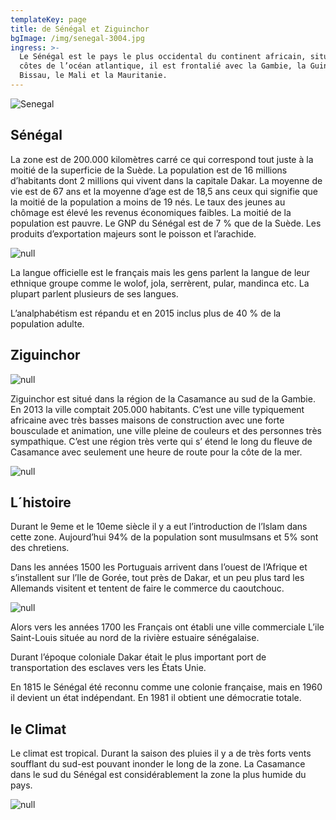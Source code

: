 ```yaml
---
templateKey: page
title: de Sénégal et Ziguinchor
bgImage: /img/senegal-3004.jpg
ingress: >-
  Le Sénégal est le pays le plus occidental du continent africain, situé sur les
  côtes de l’océan atlantique, il est frontalié avec la Gambie, la Guinée
  Bissau, le Mali et la Mauritanie.
---
```

![Senegal](/img/map.jpg)

## Sénégal

La zone est de 200.000 kilomètres carré ce qui correspond tout juste à la moitié de la superficie de la Suède. La population est de 16 millions d’habitants dont 2 millions qui vivent dans la capitale Dakar. La moyenne de vie est de 67 ans et la moyenne d’age est de 18,5 ans ceux qui signifie que la moitié de la population a moins de 19 nés. Le taux des jeunes au chômage est élevé les revenus économiques faibles. La moitié de la population est pauvre. Le GNP du Sénégal est de 7 % que de la Suède. Les produits d’exportation majeurs sont le poisson et l’arachide.

![null](/img/senegal-3003.jpg)

La langue officielle est le français mais les gens parlent la langue de leur ethnique groupe comme le wolof, jola, serrèrent, pular, mandinca etc. La plupart parlent plusieurs de ses langues. 

L’analphabétism est répandu et en 2015 inclus plus de 40 % de la population adulte.

## Ziguinchor

![null](/img/gata-z.jpg)

Ziguinchor est situé dans la région de la Casamance au sud de la Gambie. En 2013 la ville comptait 205.000 habitants. C’est une ville typiquement africaine avec très basses maisons de construction avec une forte bousculade et animation, une ville pleine de couleurs et des personnes très sympathique. C’est une région très verte qui s’ étend le long du fleuve de Casamance avec seulement une heure de route pour la côte de la mer.

![null](/img/butik-z.jpg)

## L´histoire

Durant le 9eme et le 10eme siècle il y a eut l’introduction de l’Islam dans cette zone. Aujourd’hui 
94% de la population sont musulmsans et 5% sont des chretiens.

Dans les années 1500 les Portuguais arrivent dans l’ouest de l’Afrique et s’installent sur l’Ile de Gorée, tout près de Dakar, et un peu plus tard les Allemands visitent et tentent de faire le commerce du caoutchouc. 

![null](/img/om-senegal-300.jpg)

Alors vers les années 1700 les Français ont établi une ville commerciale L’ile Saint-Louis située au nord de la rivière estuaire sénégalaise.

Durant l’époque coloniale Dakar était le plus important port de transportation des esclaves vers les États Unie.

En 1815 le Sénégal été reconnu comme une colonie française, mais en 1960 il devient un état indépendant. En 1981 il obtient une démocratie totale.

## le Climat

Le climat est tropical. Durant la saison des pluies il y a de très forts vents soufflant du sud-est pouvant inonder le long de la zone. La Casamance dans le sud du Sénégal est considérablement la zone la plus humide du pays.

![null](/img/djungel-2.jpg)
